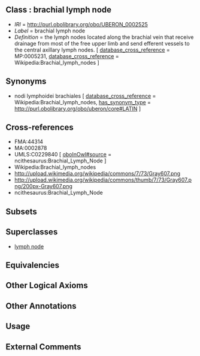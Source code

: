 
## Class : brachial lymph node

 * *IRI* = http://purl.obolibrary.org/obo/UBERON_0002525
 * *Label* = brachial lymph node
 * *Definition* = the lymph nodes located along the brachial vein that receive drainage from most of the free upper limb and send efferent vessels to the central axillary lymph nodes. [ [database_cross_reference](../../ef/oboInOwl#hasDbXref.md) = MP:0005231, [database_cross_reference](../../ef/oboInOwl#hasDbXref.md) = Wikipedia:Brachial_lymph_nodes ]

## Synonyms

 * nodi lymphoidei brachiales [ [database_cross_reference](../../ef/oboInOwl#hasDbXref.md) = Wikipedia:Brachial_lymph_nodes, [has_synonym_type](../../pe/oboInOwl#hasSynonymType.md) = http://purl.obolibrary.org/obo/uberon/core#LATIN ]

## Cross-references

 * FMA:44314
 * MA:0002878
 * UMLS:C0229840 [ [oboInOwl#source](../../ce/oboInOwl#source.md) = ncithesaurus:Brachial_Lymph_Node ]
 * Wikipedia:Brachial_lymph_nodes
 * http://upload.wikimedia.org/wikipedia/commons/7/73/Gray607.png
 * http://upload.wikimedia.org/wikipedia/commons/thumb/7/73/Gray607.png/200px-Gray607.png
 * ncithesaurus:Brachial_Lymph_Node

## Subsets


## Superclasses

 * [lymph node](../../UBERON/29/UBERON_0000029.md)

## Equivalencies


## Other Logical Axioms


## Other Annotations


## Usage


## External Comments

